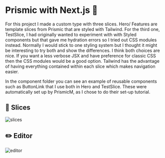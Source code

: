 # Prismic with Next.js :rainbow:

For this project I made a custom type with three slices. Hero/ Features are template slices from Prismic that are styled with Tailwind. For the third one, TestSlice, I had originally wanted to experiment with with Styled components but that gave me hydration errors so I tried out CSS modules instead. Normally I would stick to one styling system but I thought it might be interesting to try both and show the differences. I think both choices are nice. If you want a less verbose JSX and have preference for classic CSS then the CSS modules would be a good option. Tailwind has the advantage of having everything contained within each slice which makes navigation easier.

In the component folder you can see an example of reusable components such as ButtonLink that I use both in Hero and TestSlice. These were automatically set up by PrismicM, as I chose to do their set-up tutorial.

## :cake: Slices 	
![slices](https://user-images.githubusercontent.com/7037910/219959371-a78d0c97-af0c-4add-a1b8-36b560d6c173.png)

## :pencil2: Editor 	


![editor](https://user-images.githubusercontent.com/7037910/219959405-4181a67a-9ccc-4c30-ac9e-d1bd35312ba6.png)
